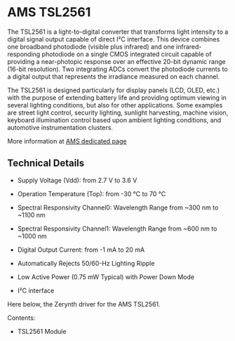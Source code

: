 # AMS TSL2561

The TSL2561 is a light-to-digital converter that transforms light intensity to a digital signal output capable of direct I²C interface. This device combines one broadband photodiode (visible plus infrared) and one infrared-responding photodiode on a single CMOS integrated circuit capable of providing a near-photopic response over an effective 20-bit dynamic range (16-bit resolution). Two integrating ADCs convert the photodiode currents to a digital output that represents the irradiance measured on each channel.

The TSL2561 is designed particularly for display panels (LCD, OLED, etc.) with the purpose of extending battery life and providing optimum viewing in several lighting conditions, but also for other applications. Some examples are street light control, security lighting, sunlight harvesting, machine vision, keyboard illumination control based upon ambient lighting conditions, and automotive instrumentation clusters.

More information at [AMS dedicated page](http://ams.com/eng/Products/Light-Sensors/Ambient-Light-Sensors/TSL2561/TSL2560-TSL2561-Datasheet)

## Technical Details


* Supply Voltage (Vdd): from 2.7 V to 3.6 V


* Operation Temperature (Top): from -30 °C to 70 °C


* Spectral Responsivity Channel0: Wavelength Range from ~300 nm to ~1100 nm


* Spectral Responsivity Channel1: Wavelength Range from ~600 nm to ~1000 nm


* Digital Output Current: from -1 mA to 20 mA


* Automatically Rejects 50/60-Hz Lighting Ripple


* Low Active Power (0.75 mW Typical) with Power Down Mode


* I²C interface

Here below, the Zerynth driver for the AMS TSL2561.

Contents:


* TSL2561 Module
<!--stackedit_data:
eyJoaXN0b3J5IjpbMTAwNjU5MjM0OV19
-->